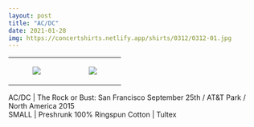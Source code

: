 ```yaml
---
layout: post
title: "AC/DC"
date: 2021-01-28
img: https://concertshirts.netlify.app/shirts/0312/0312-01.jpg
---
```




<table style="width:100%;"><tr><td style="vertical-align:top;">
      <figure class="tmblr-full" data-orig-height="2048" data-orig-width="1365" data-orig-src="https://concertshirts.netlify.app/shirts/0312/0312-01.jpg"><img src="https://64.media.tumblr.com/10776ff9fb537debb42e3889d2d1bc24/5d63a2bda79802eb-de/s540x810/b43a1b602fec299501c6dc7717925cc6a6b4859f.jpg" data-orig-height="2048" data-orig-width="1365" data-orig-src="https://concertshirts.netlify.app/shirts/0312/0312-01.jpg"/></figure></td>
    <td style="vertical-align:top;">
      <figure class="tmblr-full" data-orig-height="2048" data-orig-width="1365" data-orig-src="https://concertshirts.netlify.app/shirts/0312/0312-02.jpg"><img src="https://64.media.tumblr.com/b68530522a972fd5134f3391282d4d39/5d63a2bda79802eb-d2/s540x810/86c9db965ce3ca6490ef5eb367ba464164c97de6.jpg" data-orig-height="2048" data-orig-width="1365" data-orig-src="https://concertshirts.netlify.app/shirts/0312/0312-02.jpg"/></figure></td>
  </tr></table><p>
  AC/DC | The Rock or Bust: San Francisco September 25th / AT&amp;T Park / North America 2015<br/>SMALL | Preshrunk 100% Ringspun Cotton | Tultex
</p>
